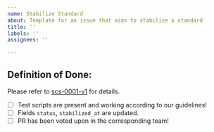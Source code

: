 ```yaml
---
name: Stabilize Standard
about: Template for an issue that aims to stabilize a standard
title: ''
labels: ''
assignees: ''

---
```



## Definition of Done:

Please refer to [scs-0001-v1](https://github.com/SovereignCloudStack/standards/blob/main/Standards/scs-0001-v1-sovereign-cloud-standards.md) for details.

- [ ] Test scripts are present and working according to our guidelines!
- [ ] Fields `status`, `stabilized_at` are updated.
- [ ] PR has been voted upon in the corresponding team!
